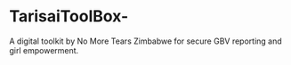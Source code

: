 # TarisaiToolBox-
A digital toolkit by No More Tears Zimbabwe for secure GBV reporting and girl empowerment.
